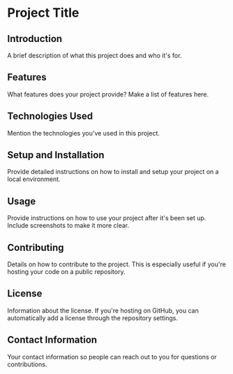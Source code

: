 # Project Title

## Introduction
A brief description of what this project does and who it's for.

## Features
What features does your project provide? Make a list of features here.

## Technologies Used
Mention the technologies you've used in this project.

## Setup and Installation
Provide detailed instructions on how to install and setup your project on a local environment.

## Usage
Provide instructions on how to use your project after it's been set up. Include screenshots to make it more clear.

## Contributing
Details on how to contribute to the project. This is especially useful if you're hosting your code on a public repository.

## License
Information about the license. If you're hosting on GitHub, you can automatically add a license through the repository settings.

## Contact Information
Your contact information so people can reach out to you for questions or contributions.

